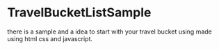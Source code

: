 # TravelBucketListSample
there is a sample and a idea to start with your travel bucket using made using html css and javascript.

